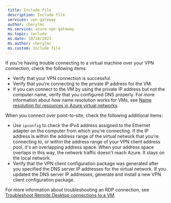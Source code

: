```yaml
---
 title: Include file
 description: Include file
 services: vpn-gateway
 author: cherylmc
 ms.service: azure-vpn-gateway
 ms.topic: include
 ms.date: 10/18/2023
 ms.author: cherylmc
 ms.custom: Include file
---
```

If you're having trouble connecting to a virtual machine over your VPN connection, check the following items:

* Verify that your VPN connection is successful.
* Verify that you're connecting to the private IP address for the VM.
* If you can connect to the VM by using the private IP address but not the computer name, verify that you configured DNS properly. For more information about how name resolution works for VMs, see [Name resolution for resources in Azure virtual networks](../articles/virtual-network/virtual-networks-name-resolution-for-vms-and-role-instances.md).

When you connect over point-to-site, check the following additional items:

* Use `ipconfig` to check the IPv4 address assigned to the Ethernet adapter on the computer from which you're connecting. If the IP address is within the address range of the virtual network that you're connecting to, or within the address range of your VPN client address pool, it's an overlapping address space. When your address space overlaps in this way, the network traffic doesn't reach Azure. It stays on the local network.
* Verify that the VPN client configuration package was generated after you specified the DNS server IP addresses for the virtual network. If you updated the DNS server IP addresses, generate and install a new VPN client configuration package.

For more information about troubleshooting an RDP connection, see [Troubleshoot Remote Desktop connections to a VM](/troubleshoot/azure/virtual-machines/troubleshoot-rdp-connection).

